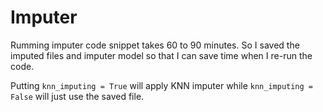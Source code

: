 # Imputer
Rumming imputer code snippet takes 60 to 90 minutes. So I saved the imputed files and imputer model so that I can save time when I re-run the code.

Putting `knn_imputing = True` will apply KNN imputer while `knn_imputing = False` will just use the saved file.


